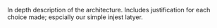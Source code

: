 In depth description of the architecture. Includes justification for each choice made; espcially our simple injest latyer.
